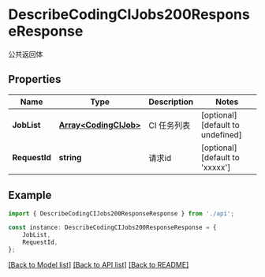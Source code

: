 # DescribeCodingCIJobs200ResponseResponse

公共返回体

## Properties

Name | Type | Description | Notes
------------ | ------------- | ------------- | -------------
**JobList** | [**Array&lt;CodingCIJob&gt;**](CodingCIJob.md) | CI 任务列表 | [optional] [default to undefined]
**RequestId** | **string** | 请求id | [optional] [default to 'xxxxx']

## Example

```typescript
import { DescribeCodingCIJobs200ResponseResponse } from './api';

const instance: DescribeCodingCIJobs200ResponseResponse = {
    JobList,
    RequestId,
};
```

[[Back to Model list]](../README.md#documentation-for-models) [[Back to API list]](../README.md#documentation-for-api-endpoints) [[Back to README]](../README.md)
